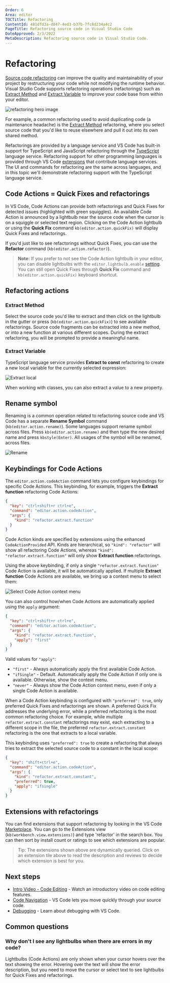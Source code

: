 ```yaml
---
Order: 6
Area: editor
TOCTitle: Refactoring
ContentId: 481dfd3a-d847-4ed3-b37b-7fc8d234a4c2
PageTitle: Refactoring source code in Visual Studio Code
DateApproved: 2/3/2022
MetaDescription: Refactoring source code in Visual Studio Code.
---
```

# Refactoring

[Source code refactoring](https://en.wikipedia.org/wiki/Code_refactoring) can improve the quality and maintainability of your project by restructuring your code while not modifying the runtime behavior. Visual Studio Code supports refactoring operations (refactorings) such as [Extract Method](https://refactoring.com/catalog/extractMethod.html) and [Extract Variable](https://refactoring.com/catalog/extractVariable.html) to improve your code base from within your editor.

![refactoring hero image](images/refactoring/refactoring-hero.png)

For example, a common refactoring used to avoid duplicating code (a maintenance headache) is the [Extract Method](https://refactoring.com/catalog/extractMethod.html) refactoring, where you select source code that you'd like to reuse elsewhere and pull it out into its own shared method.

Refactorings are provided by a language service and VS Code has built-in support for TypeScript and JavaScript refactoring through the [TypeScript](https://www.typescriptlang.org/) language service. Refactoring support for other programming languages is provided through VS Code [extensions](/docs/editor/extension-marketplace.md) that contribute language services. The UI and commands for refactoring are the same across languages, and in this topic we'll demonstrate refactoring support with the TypeScript language service.

## Code Actions = Quick Fixes and refactorings

In VS Code, Code Actions can provide both refactorings and Quick Fixes for detected issues (highlighted with green squiggles). An available Code Action is announced by a lightbulb near the source code when the cursor is on a squiggle or selected text region. Clicking on the Code Action lightbulb or using the **Quick Fix** command `kb(editor.action.quickFix)` will display Quick Fixes and refactorings.

If you'd just like to see refactorings without Quick Fixes, you can use the **Refactor** command (`kb(editor.action.refactor)`).

>**Note:** If you prefer to not see the Code Action lightbulb in your editor, you can disable lightbulbs with the `editor.lightbulb.enable` [setting](/docs/getstarted/settings.md). You can still open Quick Fixes through **Quick Fix** command and `kb(editor.action.quickFix)` keyboard shortcut.

## Refactoring actions

### Extract Method

Select the source code you'd like to extract and then click on the lightbulb in the gutter or press (`kb(editor.action.quickFix)`) to see available refactorings. Source code fragments can be extracted into a new method, or into a new function at various different scopes. During the extract refactoring, you will be prompted to provide a meaningful name.

### Extract Variable

TypeScript language service provides **Extract to const**  refactoring to create a new local variable for the currently selected expression:

![Extract local](images/refactoring/ts-extract-local.gif)

When working with classes, you can also extract a value to a new property.

## Rename symbol

Renaming is a common operation related to refactoring source code and VS Code has a separate **Rename Symbol** command (`kb(editor.action.rename)`). Some languages support rename symbol across files. Press `kb(editor.action.rename)` and then type the new desired name and press `kbstyle(Enter)`. All usages of the symbol will be renamed, across files.

![Rename](images/refactoring/rename.png)

## Keybindings for Code Actions

The `editor.action.codeAction` command lets you configure keybindings for specific Code Actions. This keybinding, for example, triggers the **Extract function** refactoring Code Actions:

```json
{
  "key": "ctrl+shift+r ctrl+e",
  "command": "editor.action.codeAction",
  "args": {
    "kind": "refactor.extract.function"
  }
}
```

Code Action kinds are specified by extensions using the enhanced `CodeActionProvided` API. Kinds are hierarchical, so `"kind": "refactor"` will show all refactoring Code Actions, whereas `"kind": "refactor.extract.function"` will only show **Extract function** refactorings.

Using the above keybinding, if only a single `"refactor.extract.function"` Code Action is available, it will be automatically applied. If multiple **Extract function** Code Actions are available, we bring up a context menu to select them:

![Select Code Action context menu](images/refactoring/code-action-context-menu.png)

You can also control how/when Code Actions are automatically applied using the `apply` argument:

```json
{
  "key": "ctrl+shift+r ctrl+e",
  "command": "editor.action.codeAction",
  "args": {
    "kind": "refactor.extract.function",
    "apply": "first"
  }
}
```

Valid values for `"apply"`:

* `"first"` - Always automatically apply the first available Code Action.
* `"ifSingle"` - Default. Automatically apply the Code Action if only one is available. Otherwise, show the context menu.
* `"never"` - Always show the Code Action context menu, even if only a single Code Action is available.

When a Code Action keybinding is configured with `"preferred": true`, only preferred Quick Fixes and refactorings are shown. A preferred Quick Fix addresses the underlying error, while a preferred refactoring is the most common refactoring choice. For example, while multiple `refactor.extract.constant` refactorings may exist, each extracting to a different scope in the file, the preferred `refactor.extract.constant` refactoring is the one that extracts to a local variable.

This keybinding uses `"preferred": true` to create a refactoring that always tries to extract the selected source code to a constant in the local scope:

```json
{
  "key": "shift+ctrl+e",
  "command": "editor.action.codeAction",
  "args": {
    "kind": "refactor.extract.constant",
    "preferred": true,
    "apply": "ifsingle"
  }
}
```

## Extensions with refactorings

You can find extensions that support refactoring by looking in the VS Code [Marketplace](https://marketplace.visualstudio.com/vscode). You can go to the Extensions view (`kb(workbench.view.extensions)`) and type 'refactor' in the search box. You can then sort by install count or ratings to see which extensions are popular.

<div class="marketplace-extensions-refactor"></div>

> Tip: The extensions shown above are dynamically queried. Click on an extension tile above to read the description and reviews to decide which extension is best for you.

## Next steps

* [Intro Video - Code Editing](/docs/introvideos/codeediting.md) - Watch an introductory video on code editing features.
* [Code Navigation](/docs/editor/editingevolved) - VS Code lets you move quickly through your source code.
* [Debugging](/docs/editor/debugging.md) - Learn about debugging with VS Code.

## Common questions

### Why don't I see any lightbulbs when there are errors in my code?

Lightbulbs (Code Actions) are only shown when your cursor hovers over the text showing the error. Hovering over the text will show the error description, but you need to move the cursor or select text to see lightbulbs for Quick Fixes and refactorings.
